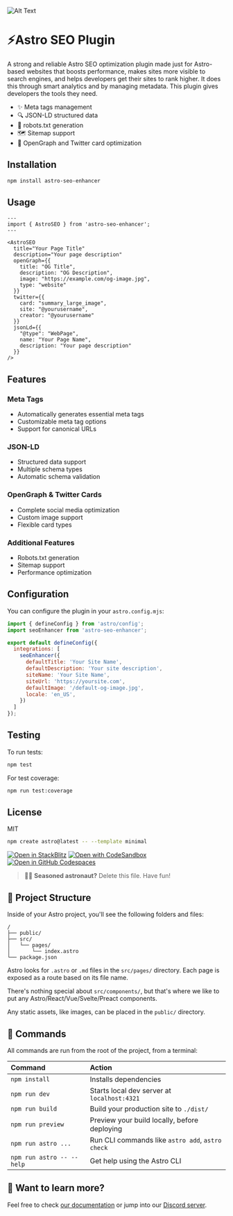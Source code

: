 ![Alt Text](https://github.com/bhargav-bkpatel/astro-seo-plugin/blob/main/public/backgroung.webp)

# ⚡Astro SEO Plugin

A strong and reliable Astro SEO optimization plugin made just for Astro-based websites that boosts performance, makes sites more visible to search engines, and helps developers get their sites to rank higher. It does this through smart analytics and by managing metadata. This plugin gives developers the tools they need.

- ✨ Meta tags management
- 🔍 JSON-LD structured data
- 🤖 robots.txt generation
- 🗺️ Sitemap support
- 🎯 OpenGraph and Twitter card optimization

## Installation

```bash
npm install astro-seo-enhancer
```

## Usage

```astro
---
import { AstroSEO } from 'astro-seo-enhancer';
---

<AstroSEO
  title="Your Page Title"
  description="Your page description"
  openGraph={{
    title: "OG Title",
    description: "OG Description",
    image: "https://example.com/og-image.jpg",
    type: "website"
  }}
  twitter={{
    card: "summary_large_image",
    site: "@yourusername",
    creator: "@yourusername"
  }}
  jsonLd={{
    "@type": "WebPage",
    name: "Your Page Name",
    description: "Your page description"
  }}
/>
```

## Features

### Meta Tags
- Automatically generates essential meta tags
- Customizable meta tag options
- Support for canonical URLs

### JSON-LD
- Structured data support
- Multiple schema types
- Automatic schema validation

### OpenGraph & Twitter Cards
- Complete social media optimization
- Custom image support
- Flexible card types

### Additional Features
- Robots.txt generation
- Sitemap support
- Performance optimization

## Configuration

You can configure the plugin in your `astro.config.mjs`:

```javascript
import { defineConfig } from 'astro/config';
import seoEnhancer from 'astro-seo-enhancer';

export default defineConfig({
  integrations: [
    seoEnhancer({
      defaultTitle: 'Your Site Name',
      defaultDescription: 'Your site description',
      siteName: 'Your Site Name',
      siteUrl: 'https://yoursite.com',
      defaultImage: '/default-og-image.jpg',
      locale: 'en_US',
    })
  ]
});
```

## Testing

To run tests:

```bash
npm test
```

For test coverage:

```bash
npm run test:coverage
```

## License

MIT

```sh
npm create astro@latest -- --template minimal
```

[![Open in StackBlitz](https://developer.stackblitz.com/img/open_in_stackblitz.svg)](https://stackblitz.com/github/withastro/astro/tree/latest/examples/minimal)
[![Open with CodeSandbox](https://assets.codesandbox.io/github/button-edit-lime.svg)](https://codesandbox.io/p/sandbox/github/withastro/astro/tree/latest/examples/minimal)
[![Open in GitHub Codespaces](https://github.com/codespaces/badge.svg)](https://codespaces.new/withastro/astro?devcontainer_path=.devcontainer/minimal/devcontainer.json)

> 🧑‍🚀 **Seasoned astronaut?** Delete this file. Have fun!

## 🚀 Project Structure

Inside of your Astro project, you'll see the following folders and files:

```text
/
├── public/
├── src/
│   └── pages/
│       └── index.astro
└── package.json
```

Astro looks for `.astro` or `.md` files in the `src/pages/` directory. Each page is exposed as a route based on its file name.

There's nothing special about `src/components/`, but that's where we like to put any Astro/React/Vue/Svelte/Preact components.

Any static assets, like images, can be placed in the `public/` directory.

## 🧞 Commands

All commands are run from the root of the project, from a terminal:

| Command                   | Action                                           |
| :------------------------ | :----------------------------------------------- |
| `npm install`             | Installs dependencies                            |
| `npm run dev`             | Starts local dev server at `localhost:4321`      |
| `npm run build`           | Build your production site to `./dist/`          |
| `npm run preview`         | Preview your build locally, before deploying     |
| `npm run astro ...`       | Run CLI commands like `astro add`, `astro check` |
| `npm run astro -- --help` | Get help using the Astro CLI                     |

## 👀 Want to learn more?

Feel free to check [our documentation](https://docs.astro.build) or jump into our [Discord server](https://astro.build/chat).
